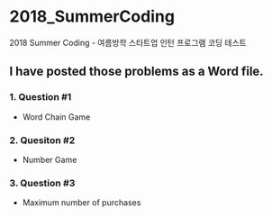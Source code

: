 # 2018_SummerCoding
2018 Summer Coding - 여름방학 스타트업 인턴 프로그램 코딩 테스트

## I have posted those problems as a Word file.
### 1. Question #1
 - Word Chain Game
### 2. Quesiton #2
 - Number Game
### 3. Question #3
 - Maximum number of purchases

